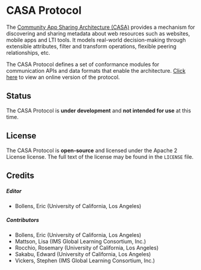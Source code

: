 # CASA Protocol

The [Community App Sharing Architecture (CASA)](http://imsglobal.github.io/casa) provides a mechanism for
discovering and sharing metadata about web resources such as websites, mobile
apps and LTI tools. It models real-world decision-making through extensible
attributes, filter and transform operations, flexible peering relationships,
etc.

The CASA Protocol defines a set of conformance modules for communication APIs
and data formats that enable the architecture. [Click here](http://imsglobal.github.io/casa-protocol) to view an
online version of the protocol.

## Status

The CASA Protocol is **under development** and **not intended for use** at this
time.

## License

The CASA Protocol is **open-source** and licensed under the Apache 2 License
license. The full text of the license may be found in the `LICENSE` file.

## Credits

##### Editor

* Bollens, Eric (University of California, Los Angeles)

##### Contributors

* Bollens, Eric (University of California, Los Angeles)
* Mattson, Lisa (IMS Global Learning Consortium, Inc.)
* Rocchio, Rosemary (University of California, Los Angeles)
* Sakabu, Edward (University of California, Los Angeles)
* Vickers, Stephen (IMS Global Learning Consortium, Inc.)
